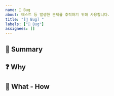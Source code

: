 ```yaml
---
name: 🐞 Bug
about: 테스트 등 발생한 문제를 추적하기 위해 사용합니다.
title: "[🐞 Bug] "
labels: ["🐞 Bug"]
assignees: []
---
```


## 📝 Summary  
<!-- 이슈의 내용을 한두 문장으로 간단히 요약해주세요. 예시: "로그인 시 에러가 발생합니다." -->

## ❓ Why  
<!-- 이 이슈가 왜 중요한지, 해결해야 하는 이유를 작성해주세요. 예시: "로그인 실패 시 사용자 경험이 저하됩니다." -->

## 🔧 What - How
<!-- 어떤 작업이 필요한지, 구체적으로 해야 할 일을 작성해주세요. 예시: "에러 메시지 확인 및 로그인 로직 수정" -->
